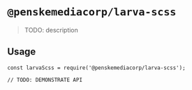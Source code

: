 # `@penskemediacorp/larva-scss`

> TODO: description

## Usage

```
const larvaScss = require('@penskemediacorp/larva-scss');

// TODO: DEMONSTRATE API
```
